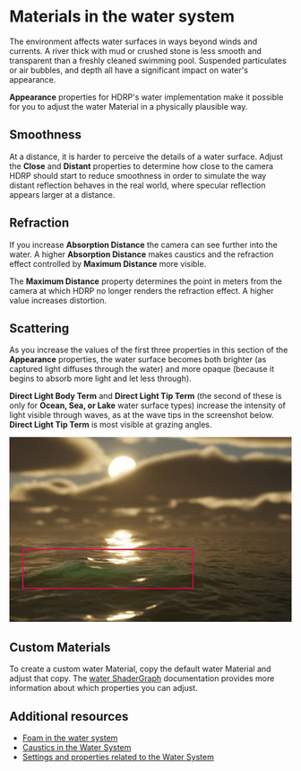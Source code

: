 
# Materials in the water system
The environment affects water surfaces in ways beyond winds and currents. A river thick with mud or crushed stone is less smooth and transparent than a freshly cleaned swimming pool. Suspended particulates or air bubbles, and depth all have a significant impact on water's appearance.

**Appearance** properties for HDRP's water implementation make it possible for you to adjust the water Material in a physically plausible way.

## Smoothness
At a distance, it is harder to perceive the details of a water surface. Adjust the **Close** and **Distant** properties to determine how close to the camera HDRP should start to reduce smoothness in order to simulate the way distant reflection behaves in the real world, where specular reflection appears larger at a distance.

## Refraction
If you increase **Absorption Distance** the camera can see further into the water. A higher **Absorption Distance** makes caustics and the refraction effect controlled by **Maximum Distance** more visible.

The **Maximum Distance** property determines the point in meters from the camera at which HDRP no longer renders the refraction effect. A higher value increases distortion.

## Scattering
As you increase the values of the first three properties in this section of the **Appearance** properties, the water surface becomes both brighter (as captured light diffuses through the water) and more opaque (because it begins to absorb more light and let less through).

**Direct Light Body Term** and **Direct Light Tip Term** (the second of these is only for **Ocean, Sea, or Lake** water surface types) increase the intensity of light visible through waves, as at the wave tips in the screenshot below. **Direct Light Tip Term** is most visible at grazing angles.

![](Images/watersystem-directlighttip.JPG)

## Custom Materials
To create a custom water Material, copy the default water Material and adjust that copy. The [water ShaderGraph](WaterSystem-ShaderGraph.md) documentation provides more information about which properties you can adjust.

## Additional resources
* [Foam in the water system](WaterSystem-foam.md)
* [Caustics in the Water System](WaterSystem-caustics.md)
* [Settings and properties related to the Water System](WaterSystem-Properties.md)
